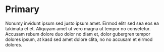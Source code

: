 # Primary

Nonumy invidunt ipsum sed justo ipsum amet. Eirmod elitr sed sea eos ea takimata et et. Aliquyam amet ut vero magna ut tempor no consetetur. Accusam rebum dolore duo dolor no diam et, dolor gubergren tempor dolores ipsum, at kasd sed amet dolore clita, no no accusam et eirmod dolores.